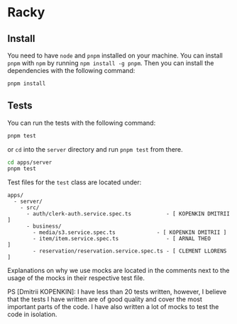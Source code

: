 # Racky

## Install

You need to have `node` and `pnpm` installed on your machine.
You can install `pnpm` with `npm` by running `npm install -g pnpm`.
Then you can install the dependencies with the following command:

```bash
pnpm install
```

## Tests

You can run the tests with the following command:

```bash
pnpm test
```

or `cd` into the `server` directory and run `pnpm test` from there.

```bash
cd apps/server
pnpm test
```

Test files for the `test` class are located under:

```
apps/
  - server/
    - src/
      - auth/clerk-auth.service.spec.ts           - [ KOPENKIN DMITRII ]
      - business/
        - media/s3.service.spec.ts             - [ KOPENKIN DMITRII ]
        - item/item.service.spec.ts               - [ ARNAL THEO       ]
        - reservation/reservation.service.spec.ts - [ CLEMENT LLORENS  ]
```

Explanations on why we use mocks are located in the comments next to the usage of the mocks in their respective test file.

PS [Dmitrii KOPENKIN]: I have less than 20 tests written, however, I believe that the tests I have written are of good quality and cover the most important parts of the code. I have also written a lot of mocks to test the code in isolation.
